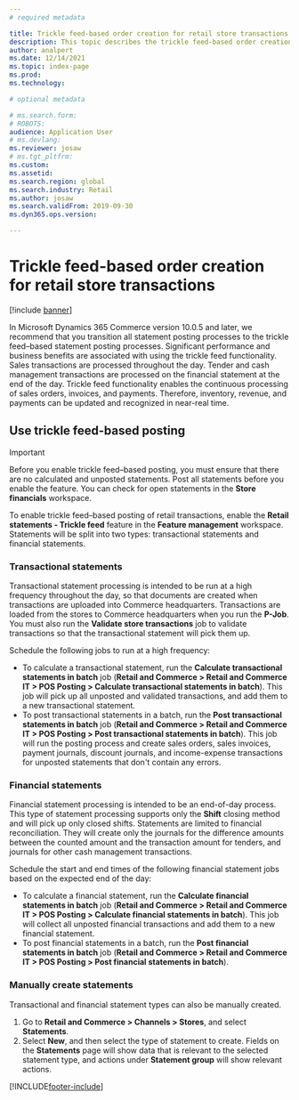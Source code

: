 ```yaml
---
# required metadata

title: Trickle feed-based order creation for retail store transactions
description: This topic describes the trickle feed-based order creation for store transactions in Microsoft Dynamics 365 Commerce.
author: analpert
ms.date: 12/14/2021
ms.topic: index-page
ms.prod: 
ms.technology: 

# optional metadata

# ms.search.form: 
# ROBOTS: 
audience: Application User
# ms.devlang: 
ms.reviewer: josaw
# ms.tgt_pltfrm: 
ms.custom: 
ms.assetid: 
ms.search.region: global
ms.search.industry: Retail
ms.author: josaw
ms.search.validFrom: 2019-09-30
ms.dyn365.ops.version: 

---
```

# Trickle feed-based order creation for retail store transactions

[!include [banner](includes/banner.md)]

In Microsoft Dynamics 365 Commerce version 10.0.5 and later, we recommend that you transition all statement posting processes to the trickle feed–based statement posting processes. Significant performance and business benefits are associated with using the trickle feed functionality. Sales transactions are processed throughout the day. Tender and cash management transactions are processed on the financial statement at the end of the day. Trickle feed functionality enables the continuous processing of sales orders, invoices, and payments. Therefore, inventory, revenue, and payments can be updated and recognized in near-real time.

## Use trickle feed-based posting

> [!IMPORTANT]
> Before you enable trickle feed–based posting, you must ensure that there are no calculated and unposted statements. Post all statements before you enable the feature. You can check for open statements in the **Store financials** workspace.

To enable trickle feed–based posting of retail transactions, enable the **Retail statements - Trickle feed** feature in the **Feature management** workspace. Statements will be split into two types: transactional statements and financial statements.

### Transactional statements

Transactional statement processing is intended to be run at a high frequency throughout the day, so that documents are created when transactions are uploaded into Commerce headquarters. Transactions are loaded from the stores to Commerce headquarters when you run the **P-Job**. You must also run the **Validate store transactions** job to validate transactions so that the transactional statement will pick them up.

Schedule the following jobs to run at a high frequency:

- To calculate a transactional statement, run the **Calculate transactional statements in batch** job (**Retail and Commerce \> Retail and Commerce IT \> POS Posting \> Calculate transactional statements in batch**). This job will pick up all unposted and validated transactions, and add them to a new transactional statement.
- To post transactional statements in a batch, run the **Post transactional statements in batch** job (**Retail and Commerce \> Retail and Commerce IT \> POS Posting \> Post transactional statements in batch**). This job will run the posting process and create sales orders, sales invoices, payment journals, discount journals, and income-expense transactions for unposted statements that don't contain any errors. 

### Financial statements

Financial statement processing is intended to be an end-of-day process. This type of statement processing supports only the **Shift** closing method and will pick up only closed shifts. Statements are limited to financial reconciliation. They will create only the journals for the difference amounts between the counted amount and the transaction amount for tenders, and journals for other cash management transactions.

Schedule the start and end times of the following financial statement jobs based on the expected end of the day:

- To calculate a financial statement, run the **Calculate financial statements in batch** job (**Retail and Commerce \> Retail and Commerce IT \> POS Posting \> Calculate financial statements in batch**). This job will collect all unposted financial transactions and add them to a new financial statement.
- To post financial statements in a batch, run the **Post financial statements in batch** job (**Retail and Commerce \> Retail and Commerce IT \> POS Posting \> Post financial statements in batch**).

### Manually create statements

Transactional and financial statement types can also be manually created. 

1. Go to **Retail and Commerce \> Channels \> Stores**, and select **Statements**. 
2. Select **New**, and then select the type of statement to create. Fields on the **Statements** page will show data that is relevant to the selected statement type, and actions under **Statement group** will show relevant actions.

[!INCLUDE[footer-include](../includes/footer-banner.md)]
